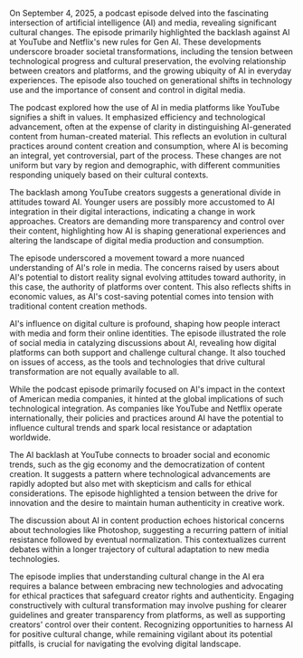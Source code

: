On September 4, 2025, a podcast episode delved into the fascinating intersection of artificial intelligence (AI) and media, revealing significant cultural changes. The episode primarily highlighted the backlash against AI at YouTube and Netflix's new rules for Gen AI. These developments underscore broader societal transformations, including the tension between technological progress and cultural preservation, the evolving relationship between creators and platforms, and the growing ubiquity of AI in everyday experiences. The episode also touched on generational shifts in technology use and the importance of consent and control in digital media.

The podcast explored how the use of AI in media platforms like YouTube signifies a shift in values. It emphasized efficiency and technological advancement, often at the expense of clarity in distinguishing AI-generated content from human-created material. This reflects an evolution in cultural practices around content creation and consumption, where AI is becoming an integral, yet controversial, part of the process. These changes are not uniform but vary by region and demographic, with different communities responding uniquely based on their cultural contexts.

The backlash among YouTube creators suggests a generational divide in attitudes toward AI. Younger users are possibly more accustomed to AI integration in their digital interactions, indicating a change in work approaches. Creators are demanding more transparency and control over their content, highlighting how AI is shaping generational experiences and altering the landscape of digital media production and consumption.

The episode underscored a movement toward a more nuanced understanding of AI's role in media. The concerns raised by users about AI's potential to distort reality signal evolving attitudes toward authority, in this case, the authority of platforms over content. This also reflects shifts in economic values, as AI's cost-saving potential comes into tension with traditional content creation methods.

AI's influence on digital culture is profound, shaping how people interact with media and form their online identities. The episode illustrated the role of social media in catalyzing discussions about AI, revealing how digital platforms can both support and challenge cultural change. It also touched on issues of access, as the tools and technologies that drive cultural transformation are not equally available to all.

While the podcast episode primarily focused on AI's impact in the context of American media companies, it hinted at the global implications of such technological integration. As companies like YouTube and Netflix operate internationally, their policies and practices around AI have the potential to influence cultural trends and spark local resistance or adaptation worldwide.

The AI backlash at YouTube connects to broader social and economic trends, such as the gig economy and the democratization of content creation. It suggests a pattern where technological advancements are rapidly adopted but also met with skepticism and calls for ethical considerations. The episode highlighted a tension between the drive for innovation and the desire to maintain human authenticity in creative work.

The discussion about AI in content production echoes historical concerns about technologies like Photoshop, suggesting a recurring pattern of initial resistance followed by eventual normalization. This contextualizes current debates within a longer trajectory of cultural adaptation to new media technologies.

The episode implies that understanding cultural change in the AI era requires a balance between embracing new technologies and advocating for ethical practices that safeguard creator rights and authenticity. Engaging constructively with cultural transformation may involve pushing for clearer guidelines and greater transparency from platforms, as well as supporting creators' control over their content. Recognizing opportunities to harness AI for positive cultural change, while remaining vigilant about its potential pitfalls, is crucial for navigating the evolving digital landscape.